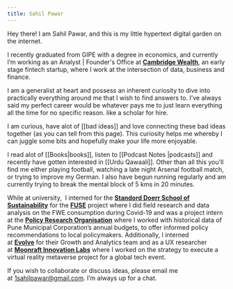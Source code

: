 ```yaml
---
title: Sahil Pawar
---
```

Hey there! I am Sahil Pawar, and this is my little hypertext digital garden on the internet. 

I recently graduated from GIPE with a degree in economics, and currently I’m working as an Analyst | Founder's Office at [**Cambridge Wealth**](http://www.cambridgewealth.in/), an early stage fintech startup, where I work at the intersection of data, business and finance. 

I am a generalist at heart and possess an inherent curiosity to dive into practically everything around me that I wish to find answers to. I’ve always said my perfect career would be whatever pays me to just learn everything all the time for no specific reason. like a scholar for hire.

I am curious, have alot of [[bad ideas]] and love connecting these bad ideas together (as you can tell from this page). This curiosity helps me whereby I can juggle some bits and hopefully make your life more enjoyable.

I read alot of [[Books|books]], listen to [[Podcast Notes |podcasts]] and recently have gotten interested in [[Urdu Qawaali]]. Other than all this you'll find me either playing football, watching a late night Arsenal football match, or trying to improve my German. I also have begun running regularly and am currently trying to break the mental block of 5 kms in 20 minutes.

While at university,  I interned for the **[Standord Doerr School of Sustainability](https://sustainability.stanford.edu/)** for the **[FUSE](https://sahilpawarr.github.io/sahilpawarr111.github.io/fuse.stanford.edu)** project where I did field research and data analysis on the FWE consumption during Covid-19 and was a project intern at the **[Policy Research Organisation](https://sahilpawarr.github.io/sahilpawarr111.github.io/policyresearch.in)** where I worked with historical data of Pune Municipal Corporation’s annual budgets, to offer informed policy recommendations to local policymakers. Additionally, I interned at **[Evolve](https://sahilpawarr.github.io/sahilpawarr111.github.io/evolveinc.io)** for their Growth and Analytics team and as a UX researcher at **[Moonraft Innovation Labs](https://sahilpawarr.github.io/sahilpawarr111.github.io/moonraft.com)** where I worked on the strategy to execute a virtual reality metaverse project for a global tech event.

If you wish to collaborate or discuss ideas, please email me at [1sahilpawar@gmail.com](mailto:1sahilpawar@gmail.com). I’m always up for a chat.